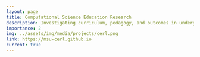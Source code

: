 ```yaml
---
layout: page
title: Computational Science Education Research
description: Investigating curriculum, pedagogy, and outcomes in undergraduate computational and data science courses and programs.
importance: 2
img: ../assets/img/media/projects/cerl.png
link: https://msu-cerl.github.io
current: true
---
```



